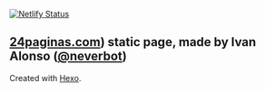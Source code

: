 [![Netlify Status](https://api.netlify.com/api/v1/badges/c3f33a6f-ca10-4cb8-897e-f04cfada0684/deploy-status)](https://app.netlify.com/sites/focused-sammet-79e610/deploys)

## [24paginas.com](https://24paginas.com/)) static page, made by Ivan Alonso ([@neverbot](https://github.com/neverbot))

Created with [Hexo](https://hexo.io/).
